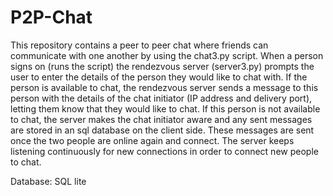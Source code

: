 # P2P-Chat

This repository contains a peer to peer chat where friends can communicate with one another by using the chat3.py script. When a person signs on (runs the script) the rendezvous server (server3.py) prompts the user to enter the details of the person they would like to chat with. If the person is available to chat, the rendezvous server sends a message to this person with the details of the chat initiator (IP address and delivery port), letting them know that they would like to chat. If this person is not available to chat, the server makes the chat initiator aware and any sent messages are stored in an sql database on the client side. These messages are sent once the two people are online again and connect. The server keeps listening continuously for new connections in order to connect new people to chat.

Database: SQL lite

